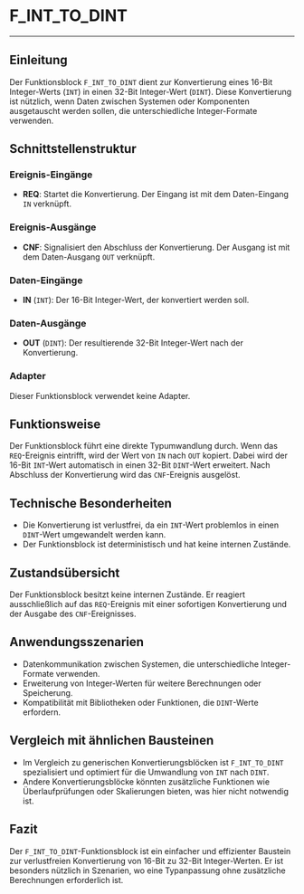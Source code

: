 # F_INT_TO_DINT

* * * * * * * * * *
## Einleitung
Der Funktionsblock `F_INT_TO_DINT` dient zur Konvertierung eines 16-Bit Integer-Werts (`INT`) in einen 32-Bit Integer-Wert (`DINT`). Diese Konvertierung ist nützlich, wenn Daten zwischen Systemen oder Komponenten ausgetauscht werden sollen, die unterschiedliche Integer-Formate verwenden.

## Schnittstellenstruktur

### **Ereignis-Eingänge**
- **REQ**: Startet die Konvertierung. Der Eingang ist mit dem Daten-Eingang `IN` verknüpft.

### **Ereignis-Ausgänge**
- **CNF**: Signalisiert den Abschluss der Konvertierung. Der Ausgang ist mit dem Daten-Ausgang `OUT` verknüpft.

### **Daten-Eingänge**
- **IN** (`INT`): Der 16-Bit Integer-Wert, der konvertiert werden soll.

### **Daten-Ausgänge**
- **OUT** (`DINT`): Der resultierende 32-Bit Integer-Wert nach der Konvertierung.

### **Adapter**
Dieser Funktionsblock verwendet keine Adapter.

## Funktionsweise
Der Funktionsblock führt eine direkte Typumwandlung durch. Wenn das `REQ`-Ereignis eintrifft, wird der Wert von `IN` nach `OUT` kopiert. Dabei wird der 16-Bit `INT`-Wert automatisch in einen 32-Bit `DINT`-Wert erweitert. Nach Abschluss der Konvertierung wird das `CNF`-Ereignis ausgelöst.

## Technische Besonderheiten
- Die Konvertierung ist verlustfrei, da ein `INT`-Wert problemlos in einen `DINT`-Wert umgewandelt werden kann.
- Der Funktionsblock ist deterministisch und hat keine internen Zustände.

## Zustandsübersicht
Der Funktionsblock besitzt keine internen Zustände. Er reagiert ausschließlich auf das `REQ`-Ereignis mit einer sofortigen Konvertierung und der Ausgabe des `CNF`-Ereignisses.

## Anwendungsszenarien
- Datenkommunikation zwischen Systemen, die unterschiedliche Integer-Formate verwenden.
- Erweiterung von Integer-Werten für weitere Berechnungen oder Speicherung.
- Kompatibilität mit Bibliotheken oder Funktionen, die `DINT`-Werte erfordern.

## Vergleich mit ähnlichen Bausteinen
- Im Vergleich zu generischen Konvertierungsblöcken ist `F_INT_TO_DINT` spezialisiert und optimiert für die Umwandlung von `INT` nach `DINT`.
- Andere Konvertierungsblöcke könnten zusätzliche Funktionen wie Überlaufprüfungen oder Skalierungen bieten, was hier nicht notwendig ist.

## Fazit
Der `F_INT_TO_DINT`-Funktionsblock ist ein einfacher und effizienter Baustein zur verlustfreien Konvertierung von 16-Bit zu 32-Bit Integer-Werten. Er ist besonders nützlich in Szenarien, wo eine Typanpassung ohne zusätzliche Berechnungen erforderlich ist.